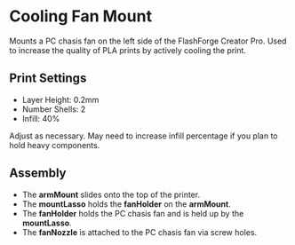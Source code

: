 # Cooling Fan Mount
Mounts a PC chasis fan on the left side of the FlashForge Creator Pro.
Used to increase the quality of PLA prints by actively cooling the print.
## Print Settings
- Layer Height: 0.2mm
- Number Shells: 2
- Infill: 40%

Adjust as necessary. May need to increase infill percentage if you plan to hold heavy components.
## Assembly
- The **armMount** slides onto the top of the printer.
- The **mountLasso** holds the **fanHolder** on the **armMount**.
- The **fanHolder** holds the PC chasis fan and is held up by the **mountLasso**.
- The **fanNozzle** is attached to the PC chasis fan via screw holes.

